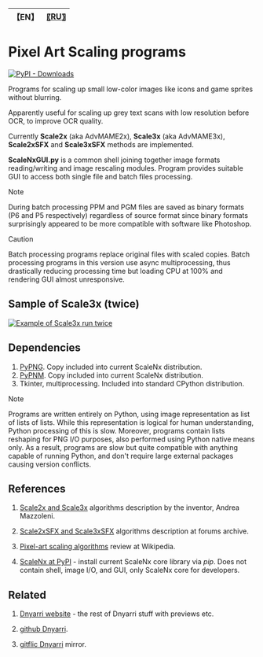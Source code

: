 
| 【EN】 | [〖RU〗](README.RU.md) |
| --- | --- |

# Pixel Art Scaling programs

[![PyPI - Downloads](https://img.shields.io/pypi/dm/scalenx)](https://pypi.org/project/ScaleNx/)

Programs for scaling up small low-color images like icons and game sprites without blurring.

Apparently useful for scaling up grey text scans with low resolution before OCR, to improve OCR quality.

Currently **Scale2x** (aka AdvMAME2x), **Scale3x** (aka AdvMAME3x), **Scale2xSFX** and **Scale3xSFX** methods are implemented.  

**ScaleNxGUI.py** is a common shell joining together image formats reading/writing and image rescaling modules. Program provides suitable GUI to access both single file and batch files processing.

> [!NOTE]
> During batch processing PPM and PGM files are saved as binary formats (P6 and P5 respectively) regardless of source format since binary formats surprisingly appeared to be more compatible with software like Photoshop.

> [!CAUTION]
> Batch processing programs replace original files with scaled copies. Batch processing programs in this version use async multiprocessing, thus drastically reducing processing time but loading CPU at 100% and rendering GUI almost unresponsive.  

## Sample of Scale3x (twice)

[![Example of Scale3x run twice](https://dnyarri.github.io/imgscalenx/x3x3.png)](https://dnyarri.github.io/scalenx.html)

## Dependencies

1. [PyPNG](https://gitlab.com/drj11/pypng). Copy included into current ScaleNx distribution.
2. [PyPNM](https://pypi.org/project/PyPNM/). Copy included into current ScaleNx distribution.
3. Tkinter, multiprocessing. Included into standard CPython distribution.

> [!NOTE]
> Programs are written entirely on Python, using image representation as list of lists of lists.
> While this representation is logical for human understanding, Python processing of this is slow.
> Moreover, programs contain lists reshaping for PNG I/O purposes, also performed using Python native means only.
> As a result, programs are slow but quite compatible with anything capable of running Python, and don't require large external packages causing version conflicts.

## References

1. [Scale2x and Scale3x](https://www.scale2x.it/algorithm) algorithms description by the inventor, Andrea Mazzoleni.

2. [Scale2xSFX and Scale3xSFX](https://web.archive.org/web/20160527015550/https://libretro.com/forums/archive/index.php?t-1655.html) algorithms description at forums archive.

3. [Pixel-art scaling algorithms](https://en.wikipedia.org/wiki/Pixel-art_scaling_algorithms) review at Wikipedia.

4. [ScaleNx at PyPI](https://pypi.org/project/ScaleNx/) - install current ScaleNx core library via *pip*. Does not contain shell, image I/O, and GUI, only ScaleNx core for developers.

## Related

1. [Dnyarri website](https://dnyarri.github.io) - the rest of Dnyarri stuff with previews etc.

2. [github Dnyarri](https://github.com/Dnyarri).

3. [gitflic Dnyarri](https://gitflic.ru/user/dnyarri) mirror.
